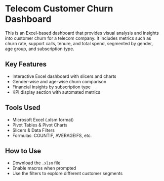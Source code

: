 # Telecom Customer Churn Dashboard

This is an Excel-based dashboard that provides visual analysis and insights into customer churn for a telecom company. It includes metrics such as churn rate, support calls, tenure, and total spend, segmented by gender, age group, and subscription type.

## Key Features
- Interactive Excel dashboard with slicers and charts
- Gender-wise and age-wise churn comparison
- Financial insights by subscription type
- KPI display section with automated metrics

## Tools Used
- Microsoft Excel (.xlsm format)
- Pivot Tables & Pivot Charts
- Slicers & Data Filters
- Formulas: COUNTIF, AVERAGEIFS, etc.

## How to Use
- Download the `.xlsm` file
- Enable macros when prompted
- Use the filters to explore different customer segments
